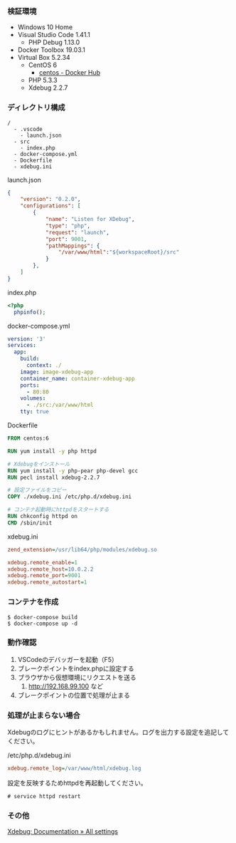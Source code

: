 ### 検証環境

- Windows 10 Home
- Visual Studio Code 1.41.1
    - PHP Debug 1.13.0
- Docker Toolbox 19.03.1
- Virtual Box 5.2.34
    - CentOS 6
        - [centos - Docker Hub](https://hub.docker.com/_/centos)
    - PHP 5.3.3 
    - Xdebug 2.2.7

### ディレクトリ構成

```
/
  - .vscode
    - launch.json
  - src
    - index.php
  - docker-compose.yml
  - Dockerfile
  - xdebug.ini
```

launch.json

```json
{
    "version": "0.2.0",
    "configurations": [
        {
            "name": "Listen for XDebug",
            "type": "php",
            "request": "launch",
            "port": 9001,
            "pathMappings": {
                "/var/www/html":"${workspaceRoot}/src"
            }
        },
    ]
}
```

index.php

```php
<?php
  phpinfo();
```

docker-compose.yml

```yml
version: '3'
services:
  app:
    build:
      context: ./
    image: image-xdebug-app
    container_name: container-xdebug-app
    ports:
      - 80:80
    volumes:
      - ./src:/var/www/html
    tty: true
```

Dockerfile

```Dockerfile
FROM centos:6

RUN yum install -y php httpd

# Xdebugをインストール
RUN yum install -y php-pear php-devel gcc
RUN pecl install xdebug-2.2.7

# 設定ファイルをコピー
COPY ./xdebug.ini /etc/php.d/xdebug.ini

# コンテナ起動時にhttpdをスタートする
RUN chkconfig httpd on
CMD /sbin/init
```

xdebug.ini

```ini
zend_extension=/usr/lib64/php/modules/xdebug.so

xdebug.remote_enable=1
xdebug.remote_host=10.0.2.2
xdebug.remote_port=9001
xdebug.remote_autostart=1
```

### コンテナを作成

```shell
$ docker-compose build
$ docker-compose up -d
```

### 動作確認

1. VSCodeのデバッガーを起動（F5）
2. ブレークポイントをindex.phpに設定する
3. ブラウザから仮想環境にリクエストを送る
    1. http://192.168.99.100 など
4. ブレークポイントの位置で処理が止まる

### 処理が止まらない場合

Xdebugのログにヒントがあるかもしれません。ログを出力する設定を追記してください。

/etc/php.d/xdebug.ini

```ini
xdebug.remote_log=/var/www/html/xdebug.log
```

設定を反映するためhttpdを再起動してください。

```shell
# service httpd restart
```

### その他

[Xdebug: Documentation » All settings](https://xdebug.org/docs/all_settings)
